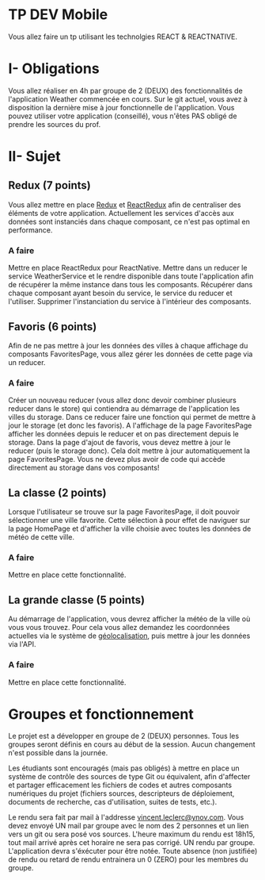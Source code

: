 
# TP DEV Mobile

Vous allez faire un tp utilisant les technolgies REACT & REACTNATIVE.

# I- Obligations
Vous allez réaliser en 4h par groupe de 2 (DEUX) des fonctionnalités de l'application Weather commencée en cours.
Sur le git actuel, vous avez à disposition la dernière mise à jour fonctionnelle de l'application. Vous pouvez utiliser votre application (conseillé), vous n'êtes PAS obligé de prendre les sources du prof.

# II- Sujet

## Redux (7 points)
Vous allez mettre en place [Redux](https://redux.js.org/) et [ReactRedux](https://react-redux.js.org/) afin de centraliser des éléments de votre application.
Actuellement les services d'accès aux données sont instanciés dans chaque composant, ce n'est pas optimal en performance.

### A faire
Mettre en place ReactRedux pour ReactNative.
Mettre dans un reducer le service WeatherService et le rendre disponible dans toute l'application afin de récupérer la même instance dans tous les composants.
Récupérer dans chaque composant ayant besoin du service, le service du reducer et l'utiliser.
Supprimer l'instanciation du service à l'intérieur des composants.

## Favoris (6 points)
Afin de ne pas mettre à jour les données des villes à chaque affichage du composants FavoritesPage, vous allez gérer les données de cette page via un reducer.

### A faire
Créer un nouveau reducer (vous allez donc devoir combiner plusieurs reducer dans le store) qui contiendra au démarrage de l'application les villes du storage.
Dans ce reducer faire une fonction qui permet de mettre à jour le storage (et donc les favoris).
A l'affichage de la page FavoritesPage afficher les données depuis le reducer et on pas directement depuis le storage.
Dans la page d'ajout de favoris, vous devez mettre à jour le reducer (puis le storage donc). Cela doit mettre à jour automatiquement la page FavoritesPage.
Vous ne devez plus avoir de code qui accède directement au storage dans vos composants!

## La classe (2 points)
Lorsque l'utilisateur se trouve sur la page FavoritesPage, il doit pouvoir sélectionner une ville favorite. Cette sélection à pour effet de naviguer sur la page HomePage et d'afficher la ville choisie avec toutes les données de météo de cette ville.

### A faire
Mettre en place cette fonctionnalité.

## La grande classe (5 points)
Au démarrage de l'application, vous devrez afficher la météo de la ville où vous vous trouvez.
Pour cela vous allez demandez les coordonnées actuelles via le système de [géolocalisation](https://facebook.github.io/react-native/docs/geolocation), puis mettre à jour les données via l'API.

### A faire
Mettre en place cette fonctionnalité.

# Groupes et fonctionnement

Le projet est a développer en groupe de 2 (DEUX) personnes.
Tous les groupes seront définis en cours au début de la session. Aucun changement n'est possible dans la journée.

Les étudiants sont encouragés (mais pas obligés) à mettre en place un système de contrôle des sources de type Git ou équivalent, afin d'affecter et partager efficacement les fichiers de codes et autres composants numériques du projet (fichiers sources, descripteurs de déploiement, documents de recherche, cas d'utilisation, suites de tests, etc.).

Le rendu sera fait par mail à l'addresse vincent.leclerc@ynov.com.
Vous devez envoyé UN mail par groupe avec le nom des 2 personnes et un lien vers un git ou sera posé vos sources.
L'heure maximum du rendu est 18h15, tout mail arrivé après cet horaire ne sera pas corrigé.
UN rendu par groupe.
L'application devra s'éxécuter pour être notée.
Toute absence (non justifiée) de rendu ou retard de rendu entrainera un 0 (ZERO) pour les membres du groupe.
